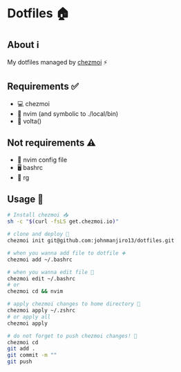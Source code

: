 # Dotfiles 🏠

## About ℹ️ 
My dotfiles managed by [chezmoi](https://chezmoi.io) ⚡

## Requirements ✅
- 💻 chezmoi  
- 🎨 nvim (and symbolic to ./local/bin)
- 🚀 volta()

## Not requirements ⚠️
- 🎨 nvim config file
- 🖥️ bashrc
- 🔎 rg

## Usage 🔧  
```bash
# Install chezmoi 📥
sh -c "$(curl -fsLS get.chezmoi.io)"

# clone and deploy 🎯
chezmoi init git@github.com:johnmanjiro13/dotfiles.git

# when you wanna add file to dotfile ➕
chezmoi add ~/.bashrc

# when you wanna edit file 📝
chezmoi edit ~/.bashrc
# or
chezmoi cd && nvim

# apply chezmoi changes to home directory 🔄
chezmoi apply ~/.zshrc
# or apply all
chezmoi apply

# do not forget to push chezmoi changes! 📡
chezmoi cd
git add .
git commit -m ""
git push
```
